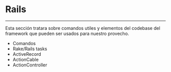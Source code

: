 # Rails
---

Esta sección tratara sobre comandos utiles y elementos del codebase del framework que pueden ser usados para nuestro provecho.

* Comandos
* Rake/Rails tasks
* ActiveRecord
* ActionCable
* ActionController
